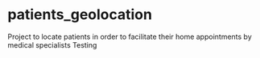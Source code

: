 # patients_geolocation
Project to locate patients in order to facilitate their home appointments by medical specialists
Testing